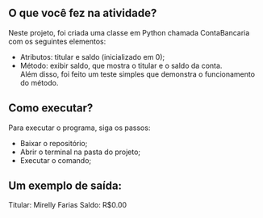 ## O que você fez na atividade?

Neste projeto, foi criada uma classe em Python chamada ContaBancaria com os seguintes elementos:  
- Atributos: titular e saldo (inicializado em 0);  
- Método: exibir saldo, que mostra o titular e o saldo da conta.  
Além disso, foi feito um teste simples que demonstra o funcionamento do método.

## Como executar?
Para executar o programa, siga os passos:  
- Baixar o repositório;  
- Abrir o terminal na pasta do projeto;  
- Executar o comando;

## Um exemplo de saída:
Titular: Mirelly Farias
Saldo: R$0.00
